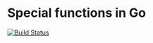 # Special functions in Go

[![Build Status](https://travis-ci.org/gcampanella/go-special.svg?branch=master)](https://travis-ci.org/gcampanella/go-special)

